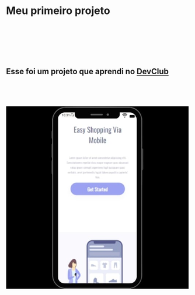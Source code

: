 <h1>Meu primeiro projeto<h1>
<br>
<br>
<h2>Esse foi um projeto que aprendi no <a href="http://rodolfomori.com.br/devclub">DevClub<a><h2>
<br>
<img src="https://github.com/tharikmoreira/Meu-Primeiro-Projeto/blob/main/assests/835fc0fd-362d-4ed2-8488-9816be649906.jpg?raw=true">
  



